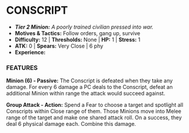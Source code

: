 # CONSCRIPT

- ***Tier 2 Minion:*** *A poorly trained civilian pressed into war.*
- **Motives & Tactics:** Follow orders, gang up, survive
- **Difficulty:** 12 | **Thresholds:** None | **HP:** 1 | **Stress:** 1
- **ATK:** 0 | **Spears:** Very Close | 6 phy
- **Experience:** 

### FEATURES

**Minion (6) - Passive:** The Conscript is defeated when they take any damage. For every 6 damage a PC deals to the Conscript, defeat an additional Minion within range the attack would succeed against.

**Group Attack - Action:** Spend a Fear to choose a target and spotlight all Conscripts within Close range of them. Those Minions move into Melee range of the target and make one shared attack roll. On a success, they deal 6 physical damage each. Combine this damage.
